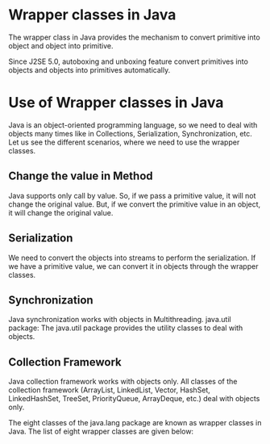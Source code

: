 # Wrapper classes in Java
The wrapper class in Java provides the mechanism to convert primitive into object and object into primitive.

Since J2SE 5.0, autoboxing and unboxing feature convert primitives into objects and objects into primitives automatically. 

# Use of Wrapper classes in Java
Java is an object-oriented programming language, so we need to deal with objects many times like in Collections, Serialization, Synchronization, etc. Let us see the different scenarios, where we need to use the wrapper classes.

## Change the value in Method
Java supports only call by value. So, if we pass a primitive value, it will not change the original value. But, if we convert the primitive value in an object, it will change the original value.
## Serialization
We need to convert the objects into streams to perform the serialization. If we have a primitive value, we can convert it in objects through the wrapper classes.
## Synchronization
Java synchronization works with objects in Multithreading.
java.util package: The java.util package provides the utility classes to deal with objects.
## Collection Framework
Java collection framework works with objects only. All classes of the collection framework (ArrayList, LinkedList, Vector, HashSet, LinkedHashSet, TreeSet, PriorityQueue, ArrayDeque, etc.) deal with objects only.

The eight classes of the java.lang package are known as wrapper classes in Java. The list of eight wrapper classes are given below:
